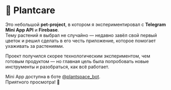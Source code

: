 # 🌱 Plantcare

Это небольшой **pet-project**, в котором я экспериментировал с **Telegram Mini App API** и **Firebase**.  
Тему растений я выбрал не случайно — недавно завёл свой первый цветок и решил сделать в его честь приложение, которое помогает ухаживать за растениями.  

Проект получился скорее технологическим экспериментом, чем готовым продуктом — но главная цель была попробовать новые инструменты и разобраться, как всё работает.  

Mini App доступна в боте [@plantspace_bot](https://t.me/plantspace_bot).  
Приятного просмотра! 🌿